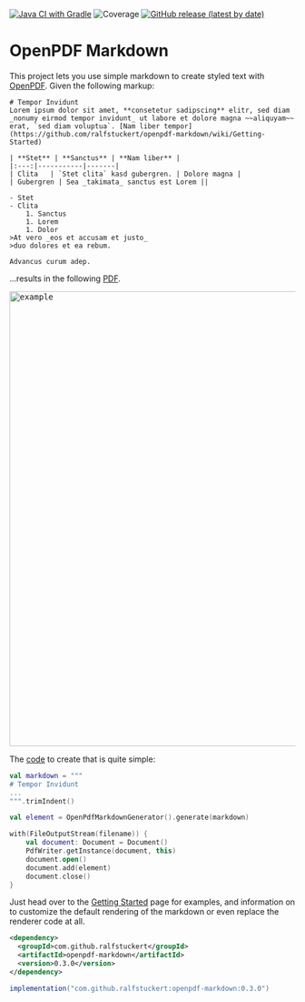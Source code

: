 [![Java CI with Gradle](https://github.com/ralfstuckert/openpdf-markdown/actions/workflows/ci.yml/badge.svg)](https://github.com/ralfstuckert/openpdf-markdown/actions/workflows/ci.yml)
![Coverage](https://img.shields.io/endpoint?url=https://gist.githubusercontent.com/ralfstuckert/b402d9e89cfacd00c180599aa8d01386/raw/badge.json)
[![GitHub release (latest by date)](https://img.shields.io/github/v/release/OWNER/REPO)](https://github.com/OWNER/REPO/releases)


# OpenPDF Markdown
This project lets you use simple markdown to create styled text with [OpenPDF](https://github.com/LibrePDF/OpenPDF).
Given the following markup:

```
# Tempor Invidunt
Lorem ipsum dolor sit amet, **consetetur sadipscing** elitr, sed diam _nonumy eirmod tempor invidunt_ ut labore et dolore magna ~~aliquyam~~ erat, `sed diam voluptua`. [Nam liber tempor](https://github.com/ralfstuckert/openpdf-markdown/wiki/Getting-Started)

| **Stet** | **Sanctus** | **Nam liber** |
|:---:|-----------|-------|
| Clita   | `Stet clita` kasd gubergren. | Dolore magna |
| Gubergren | Sea _takimata_ sanctus est Lorem ||

- Stet
- Clita
    1. Sanctus
    1. Lorem
    1. Dolor    
>At vero _eos et accusam et justo_ 
>duo dolores et ea rebum. 

Advancus curum adep.
```

...results in the following [PDF](https://github.com/ralfstuckert/openpdf-markdown/blob/main/src/test/resources/com/github/ralfstuckert/openpdf/markdown/example.pdf).

<kbd><img alt="example" src="https://raw.githubusercontent.com/wiki/ralfstuckert/openpdf-markdown/images/example.png" width="800px" /></kbd>

The [code](https://github.com/ralfstuckert/openpdf-markdown/blob/main/src/test/kotlin/com/github/ralfstuckert/openpdf/markdown/Example.kt) to create that is quite simple:

```kotlin
val markdown = """
# Tempor Invidunt
...
""".trimIndent()

val element = OpenPdfMarkdownGenerator().generate(markdown)

with(FileOutputStream(filename)) {
    val document: Document = Document()
    PdfWriter.getInstance(document, this)
    document.open()
    document.add(element)
    document.close()
}
```

Just head over to the [Getting Started](https://github.com/ralfstuckert/openpdf-markdown/wiki/Getting-Started) page for examples,
and information on to customize the default rendering of the markdown or even
replace the renderer code at all.

```xml
<dependency>
  <groupId>com.github.ralfstuckert</groupId>
  <artifactId>openpdf-markdown</artifactId>
  <version>0.3.0</version>
</dependency>
```

```gradle
implementation("com.github.ralfstuckert:openpdf-markdown:0.3.0")
```
